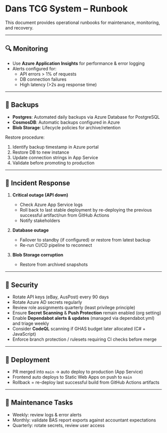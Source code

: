 # Dans TCG System – Runbook

This document provides operational runbooks for maintenance, monitoring, and recovery.

---

## 🔍 Monitoring
- Use **Azure Application Insights** for performance & error logging
- Alerts configured for:
  - API errors > 1% of requests
  - DB connection failures
  - High latency (>2s avg response time)

---

## 💾 Backups
- **Postgres**: Automated daily backups via Azure Database for PostgreSQL
- **CosmosDB**: Automatic backups configured in Azure
- **Blob Storage**: Lifecycle policies for archive/retention

Restore procedure:
1. Identify backup timestamp in Azure portal
2. Restore DB to new instance
3. Update connection strings in App Service
4. Validate before promoting to production

---

## 🚨 Incident Response
1. **Critical outage (API down)**  
   - Check Azure App Service logs  
   - Roll back to last stable deployment by re-deploying the previous successful artifact/run from GitHub Actions  
   - Notify stakeholders  

2. **Database outage**  
   - Failover to standby (if configured) or restore from latest backup  
   - Re-run CI/CD pipeline to reconnect  

3. **Blob Storage corruption**  
   - Restore from archived snapshots  

---

## 🔑 Security
- Rotate API keys (eBay, AusPost) every 90 days
- Rotate Azure AD secrets regularly
- Review role assignments quarterly (least privilege principle)
 - Ensure **Secret Scanning** & **Push Protection** remain enabled (org setting)
 - Enable **Dependabot alerts & updates** (managed via dependabot.yml) and triage weekly
 - Consider **CodeQL** scanning if GHAS budget later allocated (C# + JavaScript)
 - Enforce branch protection / rulesets requiring CI checks before merge

---

## 🔄 Deployment
- PR merged into `main` → auto deploy to production (App Service)
- Frontend auto deploys to Static Web Apps on push to `main`
- Rollback = re-deploy last successful build from GitHub Actions artifacts

---

## 📝 Maintenance Tasks
- Weekly: review logs & error alerts
- Monthly: validate BAS report exports against accountant expectations
- Quarterly: rotate secrets, review user access
